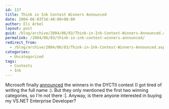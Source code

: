 ```yaml
---
id: 137
title: Think in Ink Contest Winners Announced
date: 2004-06-03T16:48:00+00:00
author: Eli Arbel
layout: post
guid: /blog/archive/2004/06/03/Think-in-Ink-Contest-Winners-Announced.aspx
permalink: /2004/06/03/think-in-ink-contest-winners-announced/
redirect_from:
  - /blog/archive/2004/06/03/Think-in-Ink-Contest-Winners-Announced.aspx.html
categories:
  - Uncategorized
tags:
  - Contests
  - Ink
---
```

Microsoft finally [announced](http://www.microsoft.com/presspass/press/2004/jun04/06-02ThinkinInkPR.asp) the winners in the DYCTII contest (I got tired of writing the full name :). But they only mentioned the first two winning categories, so I'm not there :|. Anyway, is there anyone interested in buying my VS.NET Enterprise Developer?